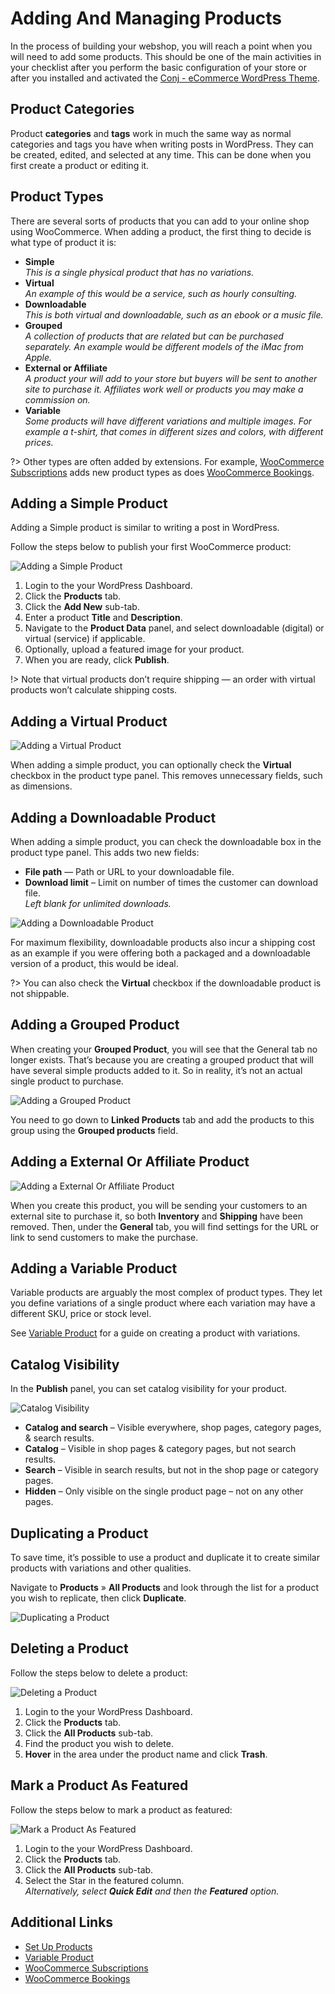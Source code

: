 # Adding And Managing Products

In the process of building your webshop, you will reach a point when you will need to add some products. This should be one of the main activities in your checklist after you perform the basic configuration of your store or after you installed and activated the [Conj - eCommerce WordPress Theme](https://themeforest.net/item/conj-ecommerce-wordpress-theme/21935639?ref=mypreview).

## Product Categories

Product **categories** and **tags** work in much the same way as normal categories and tags you have when writing posts in WordPress. They can be created, edited, and selected at any time. This can be done when you first create a product or editing it.

## Product Types

There are several sorts of products that you can add to your online shop using WooCommerce. When adding a product, the first thing to decide is what type of product it is:

* **Simple**
<br/>*This is a single physical product that has no variations.*
* **Virtual**
<br/>*An example of this would be a service, such as hourly consulting.*
* **Downloadable**
<br/>*This is both virtual and downloadable, such as an ebook or a music file.*
* **Grouped**
<br/>*A collection of products that are related but can be purchased separately. An example would be different models of the iMac from Apple.*
* **External or Affiliate**
<br/>*A product your will add to your store but buyers will be sent to another site to purchase it. Affiliates work well or products you may make a commission on.*
* **Variable**
<br/>*Some products will have different variations and multiple images. For example a t-shirt, that comes in different sizes and colors, with different prices.*

?> Other types are often added by extensions. For example, [WooCommerce Subscriptions](https://woocommerce.com/products/woocommerce-subscriptions/) adds new product types as does [WooCommerce Bookings](http://woocommerce.com/products/woocommerce-memberships/).

## Adding a Simple Product

Adding a Simple product is similar to writing a post in WordPress.

Follow the steps below to publish your first WooCommerce product:

![Adding a Simple Product](img/adding-simple-product.png)

1. Login to the your WordPress Dashboard.
2. Click the **Products** tab.
3. Click the **Add New** sub-tab.
4. Enter a product **Title** and **Description**.
5. Navigate to the **Product Data** panel, and select downloadable (digital) or virtual (service) if applicable.
6. Optionally, upload a featured image for your product.
7. When you are ready, click **Publish**.

!> Note that virtual products don’t require shipping — an order with virtual products won’t calculate shipping costs.

## Adding a Virtual Product

![Adding a Virtual Product](img/adding-virtual-product.png)

When adding a simple product, you can optionally check the **Virtual** checkbox in the product type panel. This removes unnecessary fields, such as dimensions.

## Adding a Downloadable Product

When adding a simple product, you can check the downloadable box in the product type panel. This adds two new fields:

* **File path** — Path or URL to your downloadable file.
* **Download limit** – Limit on number of times the customer can download file.<br/>*Left blank for unlimited downloads.*

![Adding a Downloadable Product](img/adding-downloadable-product.png)

For maximum flexibility, downloadable products also incur a shipping cost as an example if you were offering both a packaged and a downloadable version of a product, this would be ideal.

?> You can also check the **Virtual** checkbox if the downloadable product is not shippable.

## Adding a Grouped Product

When creating your **Grouped Product**, you will see that the General tab no longer exists. That’s because you are creating a grouped product that will have several simple products added to it. So in reality, it’s not an actual single product to purchase.

![Adding a Grouped Product](img/adding-grouped-product.png)

You need to go down to **Linked Products** tab and add the products to this group using the **Grouped products** field.

## Adding a External Or Affiliate Product

![Adding a External Or Affiliate Product](img/adding-external-or-affiliate-product.png)

When you create this product, you will be sending your customers to an external site to purchase it, so both **Inventory** and **Shipping** have been removed. Then, under the **General** tab, you will find settings for the URL or link to send customers to make the purchase.

## Adding a Variable Product

Variable products are arguably the most complex of product types. They let you define variations of a single product where each variation may have a different SKU, price or stock level.

See [Variable Product](http://docs.woocommerce.com/?p=281) for a guide on creating a product with variations.

## Catalog Visibility

In the **Publish** panel, you can set catalog visibility for your product.

![Catalog Visibility](img/product-catalog-visibility.jpg)

* **Catalog and search** – Visible everywhere, shop pages, category pages, & search results.
* **Catalog** – Visible in shop pages & category pages, but not search results.
* **Search** – Visible in search results, but not in the shop page or category pages.
* **Hidden** – Only visible on the single product page – not on any other pages.

## Duplicating a Product

To save time, it’s possible to use a product and duplicate it to create similar products with variations and other qualities.

Navigate to **Products** » **All Products** and look through the list for a product you wish to replicate, then click **Duplicate**.

![Duplicating a Product](img/duplicating-product.jpg)

## Deleting a Product

Follow the steps below to delete a product:

![Deleting a Product](img/deleting-product.jpg)

1. Login to the your WordPress Dashboard.
2. Click the **Products** tab.
3. Click the **All Products** sub-tab.
4. Find the product you wish to delete.
5. **Hover** in the area under the product name and click **Trash**.

## Mark a Product As Featured

Follow the steps below to mark a product as featured:

![Mark a Product As Featured](img/mark-product-as-featured.jpg)

1. Login to the your WordPress Dashboard.
2. Click the **Products** tab.
3. Click the **All Products** sub-tab.
4. Select the Star in the featured column.<br/>*Alternatively, select **Quick Edit** and then the **Featured** option.*

## Additional Links

* [Set Up Products](https://docs.woocommerce.com/document/managing-products)
* [Variable Product](http://docs.woocommerce.com/?p=281)
* [WooCommerce Subscriptions](https://woocommerce.com/products/woocommerce-subscriptions/)
* [WooCommerce Bookings](http://woocommerce.com/products/woocommerce-memberships/)
